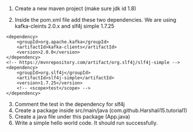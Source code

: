 1. Create a new maven project (make sure jdk id 1.8)

2. Inside the pom.xml file add these two dependencies. We are using kafka-cleints 2.0.x and slf4j simple 1.7.25

<!-- https://mvnrepository.com/artifact/org.apache.kafka/kafka-clients -->
    <dependency>
        <groupId>org.apache.kafka</groupId>
        <artifactId>kafka-clients</artifactId>
        <version>2.0.0</version>
    </dependency>
    <!-- https://mvnrepository.com/artifact/org.slf4j/slf4j-simple -->
    <dependency>
        <groupId>org.slf4j</groupId>
        <artifactId>slf4j-simple</artifactId>
        <version>1.7.25</version>
        <!-- <scope>test</scope> -->
    </dependency>

3. Comment the <scope>test</scope> in the dependency for slf4j
4. Create a package inside src/main/java (com.github.Harshali15.tutorial1)
5. Create a java file under this package (App.java)
6. Write a simple hello world code. It should run successfully.